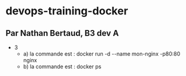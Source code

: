 # devops-training-docker

## Par Nathan Bertaud, B3 dev A

- 3 
    - a) la commande est : docker run -d --name mon-nginx -p80:80 nginx 
    - b) la commande est : docker ps